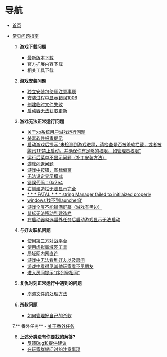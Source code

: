 # 导航

- [首页](Home)
- [常见问题指南](常见问题指南)

  1. **游戏下载问题**
      - [最新版本下载](./最新版本下载)
      - 官方扩展内容下载
      - 相关工具下载

  2. **游戏安装问题**
      - [独立安装包使用注意事项](./独立安装包使用注意事项)
      - [安装过程中显示错误1006](./安装过程中显示错误1006)
      - [创建临时文件失败](./创建临时文件失败)
      - [启动器无法获取更新](./启动器无法获得更新)

  3. **游戏无法正常运行问题**
      - [关于xp系统用户游戏运行问题](./关于xp系统用户游戏运行问题)
      - [杀毒软件报毒提示](./杀毒软件报毒提示)
      - [启动游戏后提示“未检测到游戏进程，请检查是否被杀软拦截，或者被腾讯TP禁止启动，并确保你有足够的权限，如管理员权限”](./启动游戏后提示“未检测到游戏进程，请检查是否被杀软拦截，或者被腾讯TP禁止启动，并确保你有足够的权限，如管理员权限”)
      - [运行后菜单不显示问题（补丁安装方法）](./运行后菜单不显示问题)
      - [游戏闪退问题](./闪退问题)
      - [游戏中按钮，图标偏离](游戏中按钮，图标偏离)
      - [无法设定显示模式](./无法设定显示模式)
      - [错误代码：0x2e4](./错误代码：0x2e4)
      - [右侧建造栏无法显示完全](./右侧建造栏无法显示完全)
      - [* * * FATAL * * * string Manager failed to initilaized properly](./FATAL弹窗的解决方法)
      - [windows‘找不到launcherB’](./windows找不到launcherB)
      - [游戏全屏不能铺满屏幕（游戏有黑边）](./游戏全屏不能铺满屏幕)
      - [鼠标无法移动到建造栏](./鼠标无法移动到建造栏)
      - [在启动器勾选番外任务后启动游戏显示无法启动](./关于番外任务的问题解答)

  4. **与好友联机问题**
      - [使用第三方对战平台](./使用第三方对战平台)
      - [使用虚拟局域网工具](./使用虚拟局域网工具)
      - [局域网内网直连](./局域网内网直连)
      - [游戏中无法看到好友以及房间](./游戏中无法看到好友以及房间)
      - [游戏中看得见其他玩家看不见朋友](./游戏中看得见其他玩家看不见朋友)
      - [进入房间提示“序列号相同”](./进入房间提示“序列号相同”)

  5. **复仇时刻正常运行中遇到的问题**
      - [崩溃文件的处理方法](./debug文件的处理方法)

  6. **杀软问题**
      - [如何管理好自己的杀软](./如何管理好自己的杀软)

  7.** 番外任务**
      - [关于番外任务](./关于番外任务的问题解答)

  8. **上述分类没有你要找的解答?**
      - [反馈Bug和提供建议](./反馈Bug和提供建议)
      - [在玩家群提问时的注意事项](./在玩家群提问时的注意事项)